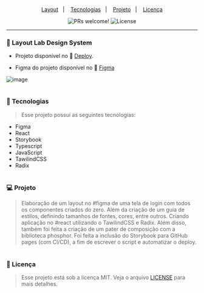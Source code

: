 
<p align="center">
  <a href="#-layout">Layout</a>&nbsp;&nbsp;&nbsp;|&nbsp;&nbsp;&nbsp;
  <a href="#-tecnologias">Tecnologias</a>&nbsp;&nbsp;&nbsp;|&nbsp;&nbsp;&nbsp;
  <a href="#-projeto">Projeto</a>&nbsp;&nbsp;&nbsp;|&nbsp;&nbsp;&nbsp;
  <a href="#memo-licença">Licença</a>
</p>

<p align="center">
 <img src="https://img.shields.io/static/v1?label=PRs&message=welcome&color=49AA26&labelColor=000000" alt="PRs welcome!" />

  <img alt="License" src="https://img.shields.io/static/v1?label=license&message=MIT&color=49AA26&labelColor=000000">
</p>


---

### 🔖 Layout Lab Design System
- Projeto disponível no 🔗 [Deploy](https://luiz-gustavo-machado.github.io/lab-design-system/). 

- Figma do projeto disponível no 🔗 [Figma](https://www.figma.com/file/z0eY2lheECbET4VDo4UCb8/Ignite-Lab?node-id=0%3A1&t=Ffbdm7rEuJzpywwB-0)

![image](https://user-images.githubusercontent.com/108701750/196260255-87f820e0-c9d4-434a-9f71-e9591908d861.png)
#

### 🚀 Tecnologias

> Esse projeto possui as seguintes tecnologias: 

- Figma
- React
- Storybook
- Typescript 
- JavaScript 
- TawilindCSS
- Radix

#

### 💻 Projeto

> Elaboração de um layout no #figma de uma tela de login com todos os componentes criados do zero. Além da criação de um guia de estilos, definindo tamanhos de fontes,   cores, entre outros.
  Criando aplicação no #react utilizando o TawilindCSS e Radix. Além disso, também foi feita a criação de um pater de composição com a biblioteca phosphor.
  Foi feita a inclusão do Storybook para GitHub pages (com Cl/CD), a fim de escrever o script e automatizar o deploy.

#

### :memo: Licença

> Esse projeto está sob a licença MIT. Veja o arquivo [LICENSE](.github/LICENSE.md) para mais detalhes.
